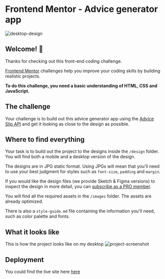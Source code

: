 # Frontend Mentor - Advice generator app

![desktop-design](https://user-images.githubusercontent.com/77191306/173112356-c50389e4-1dc7-4377-bb4a-60496db92a87.jpg)

## Welcome! 👋

Thanks for checking out this front-end coding challenge.

[Frontend Mentor](https://www.frontendmentor.io) challenges help you improve your coding skills by building realistic projects.

**To do this challenge, you need a basic understanding of HTML, CSS and JavaScript.**

## The challenge

Your challenge is to build out this advice generator app using the [Advice Slip API](https://api.adviceslip.com) and get it looking as close to the design as possible.

## Where to find everything

Your task is to build out the project to the designs inside the `/design` folder. You will find both a mobile and a desktop version of the design.

The designs are in JPG static format. Using JPGs will mean that you'll need to use your best judgment for styles such as `font-size`, `padding` and `margin`.

If you would like the design files (we provide Sketch & Figma versions) to inspect the design in more detail, you can [subscribe as a PRO member](https://www.frontendmentor.io/pro).

You will find all the required assets in the `/images` folder. The assets are already optimized.

There is also a `style-guide.md` file containing the information you'll need, such as color palette and fonts.

## What it looks like

This is how the project looks like on my desktop
![project-screenshot](https://user-images.githubusercontent.com/77191306/173112269-76a5f247-0002-40a7-ad8b-168147b5c6b4.JPG)

## Deployment

You could find the live site here [here](https://advice-generator-app-gray.vercel.app/)
